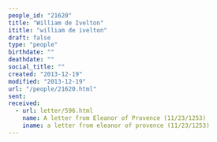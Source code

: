 ```yaml
---
people_id: "21620"
title: "William de Ivelton"
ititle: "william de ivelton"
draft: false
type: "people"
birthdate: ""
deathdate: ""
social_title: ""
created: "2013-12-19"
modified: "2013-12-19"
url: "/people/21620.html"
sent:
received:
  - url: letter/596.html
    name: A letter from Eleanor of Provence (11/23/1253)
    iname: a letter from eleanor of provence (11/23/1253)
---
```

